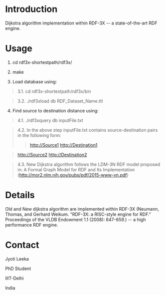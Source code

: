 # Introduction #

Dijkstra algorithm implementation within RDF-3X -- a state-of-the-art RDF engine.

# Usage #

1. cd rdf3x-shortestpath/rdf3x/

2. make

3. Load database using:

> 3.1.  cd rdf3x-shortestpath/rdf3x/bin

> 3.2.  ./rdf3xload db RDF\_Dataset\_Name.ttl

4. Find source to destination distance using:

> 4.1.  ./rdf3xquery db inputFile.txt

> 4.2.  In the above step inputFile.txt contains source-destination pairs in the following form:
> > <http://Source1>   <http://Destination1>


> <http://Source2>   <http://Destination2>

> 4.3. New Dijkstra algorithm follows the LDM-3N RDF model proposed in: A Formal Graph Model for RDF and Its Implementation (http://mor2.nlm.nih.gov/pubs/pdf/2015-www-vn.pdf)


# Details #

Old and New dijkstra algorithm are implemented within RDF-3X (Neumann, Thomas, and Gerhard Weikum. "RDF-3X: a RISC-style engine for RDF." Proceedings of the VLDB Endowment 1.1 (2008): 647-659.) -- a high performance RDF engine.

# Contact #
Jyoti Leeka

PhD Student

IIIT-Delhi

India